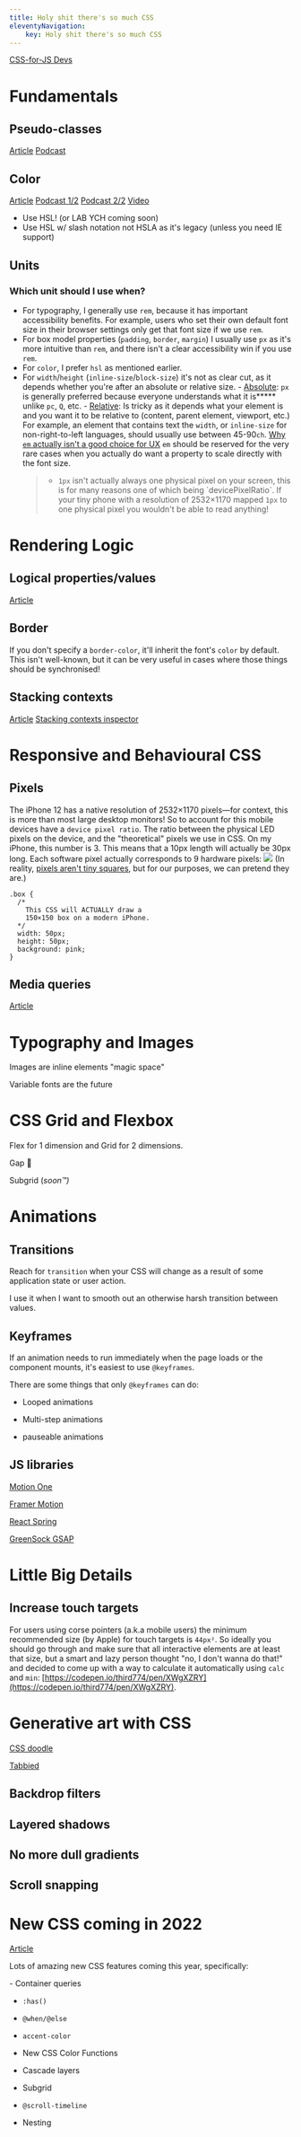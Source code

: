 ```yaml
---
title: Holy shit there's so much CSS
eleventyNavigation:
	key: Holy shit there's so much CSS
---
```


[CSS-for-JS Devs](https://courses.joshwcomeau.com/css-for-js)

# Fundamentals

## Pseudo-classes

[Article](https://developer.mozilla.org/en-US/docs/Web/CSS/Pseudo-classes)
[Podcast](https://open.spotify.com/episode/4oQ23OfgIMUsrJ4iuV9mG5?si=6115eb8b26ea4532)

## Color

[Article](https://developer.mozilla.org/en-US/docs/Web/CSS/color_value)
[Podcast 1/2](https://open.spotify.com/episode/5WcgqRbtXg6j6N9GEO96ve?si=164f888ac2ae466f)
[Podcast 2/2](https://open.spotify.com/episode/2wdKgTolHCMXS1YD24WMHH?si=4d9ccfb6b9724522)
[Video](https://player.vimeo.com/video/609861139)

- Use HSL! (or LAB YCH coming soon)
- Use HSL w/ slash notation not HSLA as it's legacy (unless you need IE support)

## Units

### Which unit should I use when?

- For typography, I generally use `rem`, because it has important accessibility benefits. For example, users who set their own default font size in their browser settings only get that font size if we use `rem`.
- For box model properties (`padding`, `border`, `margin`) I usually use `px` as it's more intuitive than `rem`, and there isn't a clear accessibility win if you use `rem`.
- For `color`, I prefer `hsl` as mentioned earlier.
- For `width`/`height` (`inline-size`/`block-size`) it's not as clear cut, as it depends whether you're after an absolute or relative size. - [Absolute](https://drafts.csswg.org/css-values/#absolute-lengths): `px` is generally preferred because everyone understands what it is**\*** unlike `pc`, `Q`, etc. - [Relative](https://drafts.csswg.org/css-values/#relative-lengths): Is tricky as it depends what your element is and you want it to be relative to (content, parent element, viewport, etc.) For example, an element that contains text the `width`, or `inline-size` for non-right-to-left languages, should usually use between 45-90`ch`.
  [Why `em` actually isn't a good choice for UX](https://player.vimeo.com/video/526674427)
  `em` should be reserved for the very rare cases when you actually do want a property to scale directly with the font size.
  > - `1px` isn't actually always one physical pixel on your screen, this is for many reasons one of which being \`devicePixelRatio\`. If your tiny phone with a resolution of 2532×1170 mapped `1px` to one physical pixel you wouldn't be able to read anything!

# **Rendering Logic**

## Logical properties/values

[Article](https://developer.mozilla.org/en-US/docs/Web/CSS/CSS_Logical_Properties)

## Border

If you don't specify a `border-color`, it'll inherit the font's `color` by default. This isn't well-known, but it can be very useful in cases where those things should be synchronised!

## Stacking contexts

[Article](https://developer.mozilla.org/en-US/docs/Web/CSS/CSS_Positioning/Understanding_z_index/The_stacking_context)
[Stacking contexts inspector](https://github.com/andreadev-it/stacking-contexts-inspector)

# **Responsive and Behavioural CSS**

## Pixels

The iPhone 12 has a native resolution of 2532×1170 pixels—for context, this is more than most large desktop monitors!
So to account for this mobile devices have a `device pixel ratio`.
The ratio between the physical LED pixels on the device, and the "theoretical" pixels we use in CSS. On my iPhone, this number is 3. This means that a 10px length will actually be 30px long. Each software pixel actually corresponds to 9 hardware pixels:
![](https://courses.joshwcomeau.com/cfj-mats/hardware-to-software-px.png)
(In reality, [pixels aren't tiny squares](http://alvyray.com/Memos/CG/Microsoft/6_pixel.pdf), but for our purposes, we can pretend they are.)

```
.box {
  /*
    This CSS will ACTUALLY draw a
    150×150 box on a modern iPhone.
  */
  width: 50px;
  height: 50px;
  background: pink;
}
```

## Media queries

[Article](https://polypane.app/blog/the-complete-guide-to-css-media-queries/#upcoming-media-query-features)

# Typography and Images

Images are inline elements "magic space"

Variable fonts are the future

# **CSS Grid and Flexbox**

Flex for 1 dimension and Grid for 2 dimensions.

Gap 👏

Subgrid (_soon™️)_

# **Animations**

## Transitions

Reach for `transition` when your CSS will change as a result of some application state or user action.

I use it when I want to smooth out an otherwise harsh transition between values.

## Keyframes

If an animation needs to run immediately when the page loads or the component mounts, it's easiest to use `@keyframes`.

There are some things that only `@keyframes` can do:

- Looped animations

- Multi-step animations

- pauseable animations

## JS libraries

[Motion One](https://motion.dev/)

[Framer Motion](https://www.framer.com/motion/)

[React Spring](https://react-spring.io/)

[GreenSock GSAP](https://greensock.com/gsap/)

# **Little Big Details**

## Increase touch targets

For users using corse pointers (a.k.a mobile users) the minimum recommended size (by Apple) for touch targets is `44px²`. So ideally you should go through and make sure that all interactive elements are at least that size, but a smart and lazy person thought "no, I don't wanna do that!" and decided to come up with a way to calculate it automatically using `calc` and `min`: [https://codepen.io/third774/pen/XWgXZRY](https://codepen.io/third774/pen/XWgXZRY).

# **Generative art with CSS**

[CSS doodle](https://css-doodle.com/)

[Tabbied](https://tabbied.com/select-artwork)

## **Backdrop filters**

## **Layered shadows**

## **No more dull gradients**

## **Scroll snapping**

# **New CSS coming in 2022**

[Article](https://www.smashingmagazine.com/2022/03/new-css-features-2022)

Lots of amazing new CSS features coming this year, specifically:

\- Container queries

- `:has()`

- `@when/@else`

- `accent-color`

- New CSS Color Functions

- Cascade layers

- Subgrid

- `@scroll-timeline`

- Nesting
